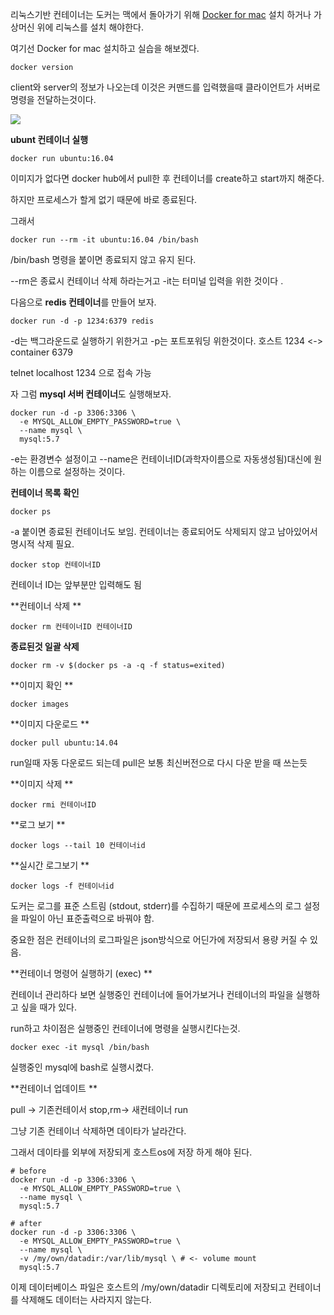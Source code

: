 리눅스기반 컨테이너는 도커는 맥에서 돌아가기 위해 [Docker for mac](https://docs.docker.com/docker-for-mac) 설치 하거나 가상머신 위에 리눅스를 설치 해야한다.

여기선 Docker for mac 설치하고 실습을 해보겠다.

`docker version`

client와 server의 정보가 나오는데 이것은 커맨드를 입력했을때 클라이언트가 서버로 명령을 전달하는것이다.

 ![](../assets/4EE4E5C1-8EFB-40E8-88AD-60364C9A4857.png)

**ubunt 컨테이너 실행**

```
docker run ubuntu:16.04
```

이미지가 없다면 docker hub에서 pull한 후 컨테이너를 create하고 start까지 해준다.

하지만 프로세스가 할게 없기 때문에 바로 종료된다.

그래서

```
docker run --rm -it ubuntu:16.04 /bin/bash
```

/bin/bash 명령을 붙이면 종료되지 않고 유지 된다.

--rm은 종료시 컨테이너 삭제 하라는거고 -it는 터미널 입력을 위한 것이다 .

다음으로 **redis 컨테이너**를 만들어 보자.

```
docker run -d -p 1234:6379 redis
```

-d는 백그라운드로 실행하기 위한거고 -p는 포트포워딩 위한것이다. 호스트 1234 &lt;-&gt; container 6379

telnet localhost 1234 으로 접속 가능

자 그럼 **mysql 서버 컨테이너**도 실행해보자.

```
docker run -d -p 3306:3306 \
  -e MYSQL_ALLOW_EMPTY_PASSWORD=true \
  --name mysql \
  mysql:5.7
```

-e는 환경변수 설정이고 --name은 컨테이너ID\(과학자이름으로 자동생성됨\)대신에 원하는 이름으로 설정하는 것이다.

**컨테이너 목록 확인**

```
docker ps
```

-a 붙이면 종료된 컨테이너도 보임. 컨테이너는 종료되어도 삭제되지 않고 남아있어서 명시적 삭제 필요.

```
docker stop 컨테이너ID
```

컨테이너 ID는 앞부분만 입력해도 됨

**컨테이너 삭제 **

```
docker rm 컨테이너ID 컨테이너ID
```

**종료된것 일괄 삭제**

```
docker rm -v $(docker ps -a -q -f status=exited)
```

**이미지 확인 **

```
docker images
```

**이미지 다운로드 **

```
docker pull ubuntu:14.04
```

run일때 자동 다운로드 되는데 pull은 보통 최신버전으로 다시 다운 받을 때 쓰는듯

**이미지 삭제 **

```
docker rmi 컨테이너ID
```

**로그 보기 **

```
docker logs --tail 10 컨테이너id
```

**실시간 로그보기  **

```
docker logs -f 컨테이너id
```

도커는 로그를 표준 스트림 \(stdout, stderr\)를 수집하기 때문에 프로세스의 로그 설정을 파일이 아닌 표준출력으로 바꿔야 함.

중요한 점은 컨테이너의 로그파일은 json방식으로 어딘가에 저장되서 용량 커질 수 있음.

**컨테이너 명령어 실행하기 \(exec\) **

컨테이너 관리하다 보면 실행중인 컨테이너에 들어가보거나 컨테이너의 파일을 실행하고 싶을 때가 있다.

run하고 차이점은 실행중인 컨테이너에 명령을 실행시킨다는것.

```
docker exec -it mysql /bin/bash
```

실행중인 mysql에 bash로 실행시켰다.

**컨테이너 업데이트 **

pull -&gt; 기존컨테이서 stop,rm-&gt; 새컨테이너 run

그냥 기존 컨테이너 삭제하면 데이타가 날라간다.

그래서 데이타를 외부에 저장되게 호스트os에 저장 하게 해야 된다.

```
# before
docker run -d -p 3306:3306 \
  -e MYSQL_ALLOW_EMPTY_PASSWORD=true \
  --name mysql \
  mysql:5.7

# after
docker run -d -p 3306:3306 \
  -e MYSQL_ALLOW_EMPTY_PASSWORD=true \
  --name mysql \
  -v /my/own/datadir:/var/lib/mysql \ # <- volume mount
  mysql:5.7
```

이제 데이터베이스 파일은 호스트의 /my/own/datadir 디렉토리에 저장되고 컨테이너를 삭제해도 데이터는 사라지지 않는다.

#### 




